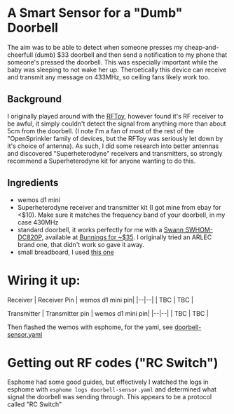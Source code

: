 # A Smart Sensor for a "Dumb" Doorbell

The aim was to be able to detect when someone presses my cheap-and-cheerfull (dumb) $33 doorbell and then send a notification to my phone that someone's pressed the doorbell. This was especially important while the baby was sleeping to not wake her up. Theroetically this device can receive and transmit any message on 433MHz, so ceiling fans likely work too.  

## Background
I originally played around with the [RFToy](https://openthings.io/rftoy/), however found it's RF receiver to be awful, it simply couldn't detect the signal from anything more than about 5cm from the doorbell.  (I note I'm a fan of most of the rest of the "OpenSprinkler family of devices, but the RFToy was seriously let down by it's choice of antenna).  As such, I did some research into better antennas and discovered "Superheterodyne" receivers and transmitters, so strongly recommend a Superheterodyne kit for anyone wanting to do this.

## Ingredients
 - wemos d1 mini
 - Superheterodyne receiver and transmitter kit (I got mine from ebay for <$10). Make sure it matches the frequency band of your doorbell, in my case 430MHz
 - standard doorbell, it works perfectly for me with a [Swann SWHOM-DC820P](https://au.swann.com/swhom-dc820p/), available at [Bunnings for ~$35](https://www.bunnings.com.au/swann-wireless-door-chime-with-receiver_p4062536). I originally tried an ARLEC brand one, that didn't work so gave it away.
 - small breadboard, I used [this one](https://www.jaycar.com.au/small-breadboard-layout-prototyping-board/p/HP9570?gclid=Cj0KCQjw0umSBhDrARIsAH7FCodqYenrylYihAnwdhDvVWKaHqEdv6Fcirz59BYOIwHFLGXBcQuaj2caAkRPEALw_wcB)



# Wiring it up: 

Receiver
| Receiver Pin | wemos d1 mini pin|
|--|--|
| TBC | TBC |

Transmitter
| Transmitter pin | wemos d1 mini pin|
|--|--|
| TBC | TBC |

Then flashed the wemos with esphome, for the yaml, see [doorbell-sensor.yaml](/doorbell-sensor.yaml)

# Getting out RF codes ("RC Switch")

Esphome had some good guides, but effectively I watched the logs in esphome with `esphome logs doorbell-sensor.yaml` and determined what signal the doorbell was sending through. This appears to be a protocol called "RC Switch"